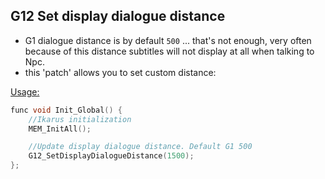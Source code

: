 ## G12 Set display dialogue distance
 - G1 dialogue distance is by default `500` ... that's not enough, very often because of this distance subtitles will not display at all when talking to Npc.
 - this 'patch' allows you to set custom distance:

<ins>Usage:</ins>
```c++
func void Init_Global() {
	//Ikarus initialization
	MEM_InitAll();

	//Update display dialogue distance. Default G1 500
	G12_SetDisplayDialogueDistance(1500);
};
```
